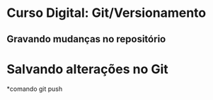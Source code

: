 # Curso Digital: Git/Versionamento

## Gravando mudanças no repositório

# Salvando alterações no Git

*comando git push